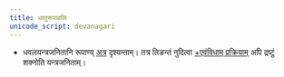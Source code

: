 ```yaml
---
title: धातुरूपावलिः
unicode_script: devanagari
---
```



- धवलयन्त्रजनितानि रूपाण्य् [अत्र](https://docs.google.com/spreadsheets/d/1rO05Aw5lDnkPaP877iGUlL6zIRPWYedetpxw3At87FA/edit#gid=191601236) दृश्यन्ताम्। तत्र तिङन्तं नुदित्वा [+एवंविधाम् प्रक्रियाम्](https://avinashvarna.github.io/prakriya/?input_trans=devanagari&output_trans=devanagari&input=%E0%A4%AD%E0%A4%B5%E0%A4%A4%E0%A4%BF) अपि द्रष्टुं शक्नोति यन्त्रजनिताम्। 

<div class="spreadsheet" src="../dhavala-tiNantAni.tsv"> </div>  

